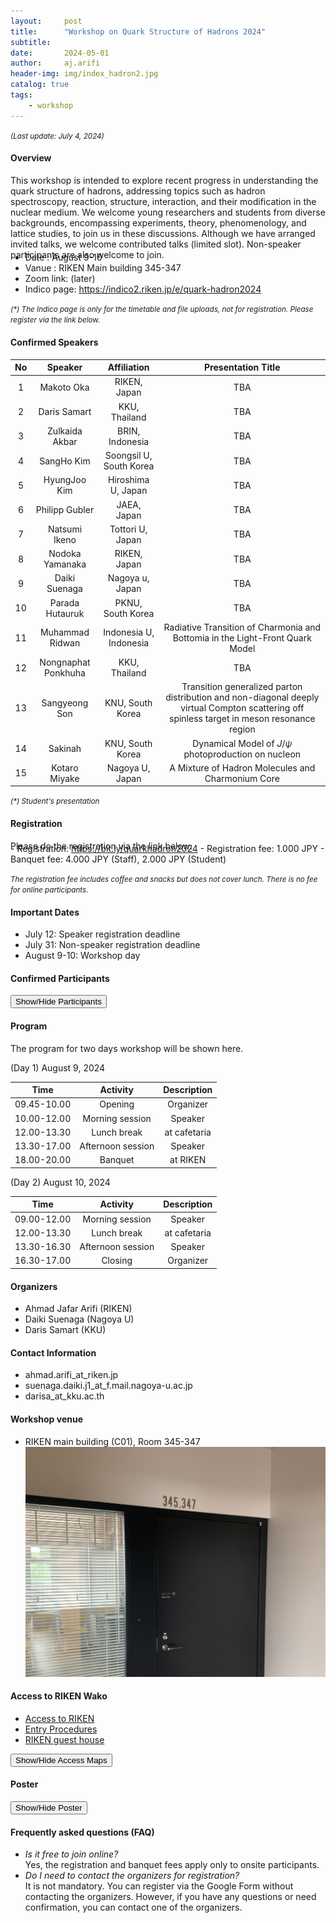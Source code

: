 ```yaml
---
layout:     post
title:      "Workshop on Quark Structure of Hadrons 2024"
subtitle:   
date:       2024-05-01
author:     aj.arifi
header-img: img/index_hadron2.jpg
catalog: true
tags:
    - workshop
---
```


<small><i>(Last update: July 4, 2024)</i></small>


#### Overview
This workshop is intended to explore recent progress in understanding the quark structure of
hadrons, addressing topics such as hadron spectroscopy, reaction, structure, interaction, and
their modification in the nuclear medium. We welcome young researchers and students from
diverse backgrounds, encompassing experiments, theory, phenomenology, and lattice studies,
to join us in these discussions. Although we have arranged invited talks, we welcome contributed talks (limited slot).
Non-speaker participants are also welcome to join.
<p style="margin-bottom: -0.7cm;"></p>

- Date : August 9-10
- Vanue : RIKEN Main building 345-347
- Zoom link: (later)
- Indico page: <a href="https://indico2.riken.jp/e/quark-hadron2024">https://indico2.riken.jp/e/quark-hadron2024</a>

<small><i>(*) The Indico page is only for the timetable and file uploads, not for registration. Please register via the link below.</i></small>


#### Confirmed Speakers

| No    | Speaker           | Affiliation   | Presentation Title   |
| :---: | :---:             | :---:         |  :---: |
| 1     | Makoto Oka        | RIKEN, Japan  | TBA |
| 2     | Daris Samart      | KKU, Thailand | TBA | 
| 3     | Zulkaida Akbar    | BRIN, Indonesia  | TBA |
| 4     | SangHo Kim        | Soongsil U, South Korea | TBA |
| 5     | HyungJoo Kim      | Hiroshima U, Japan  | TBA |
| 6     | Philipp Gubler    | JAEA, Japan         | TBA |
| 7     | Natsumi Ikeno     | Tottori U, Japan    | TBA |
| 8     | Nodoka Yamanaka   | RIKEN, Japan        | TBA |
| 9     | Daiki Suenaga     | Nagoya u, Japan     | TBA |
| 10    | Parada Hutauruk   | PKNU, South Korea   | TBA |
| 11    | Muhammad Ridwan   | Indonesia U, Indonesia | Radiative Transition of Charmonia and Bottomia in the Light-Front Quark Model |
| 12    | Nongnaphat Ponkhuha | KKU, Thailand        | TBA |
| 13    | Sangyeong Son       | KNU, South Korea     | Transition generalized parton distribution and non-diagonal deeply virtual Compton scattering off spinless target in meson resonance region |
| 14    | Sakinah             | KNU, South Korea     | Dynamical Model of $J/\psi$ photoproduction on nucleon |
| 15    | Kotaro Miyake       | Nagoya U, Japan      | A Mixture of Hadron Molecules and Charmonium Core |


<small><i>(*) Student's presentation</i></small>

#### Registration
Please do the registration via the link below:
<p style="margin-bottom: -0.7cm;"></p>
- Registration: <a href="https://bit.ly/quarkhadron2024">https://bit.ly/quarkhadron2024</a>
- Registration fee: 1.000 JPY 
- Banquet fee: 4.000 JPY (Staff), 2.000 JPY (Student)

<small><i>The registration fee includes coffee and snacks but does not cover lunch. There is no fee for online participants. </i></small>

#### Important Dates
- July 12: Speaker registration deadline
- July 31: Non-speaker registration deadline
- August 9-10: Workshop day

#### Confirmed Participants

<button onclick="toggleParticipants()">Show/Hide Participants</button>

<div id="participants" class="participants" style="display:none;">
    <h5>Onsite</h5>
    <ol>
        <li>Makoto Oka (RIKEN, Japan)</li>
        <li>Ahmad Jafar Arifi (RIKEN, Japan)</li>
        <li>Chindanai Bubpatate (KKU, Thailand)</li>
        <li>Daiki Suenaga (Nagoya U, Japan)</li>
        <li>Daris Samart (KKU, Thailand)</li>
        <li>HyungJoo Kim (Hiroshima U, Japan)</li>
        <li>Muhammad Ridwan (Indonesia U, Indonesia)</li>
        <li>Nantana Monkata (KKU, Thailand)</li>
        <li>Natsumi Ikeno (Tottori U, Japan)</li>
        <li>Nodoka Yamanaka (RIKEN, Japan)</li>
        <li>Nongnaphat Ponkhuha (KKU, Thailand)</li>
        <li>Philipp Gubler (JAEA, Japan)</li>
        <li>Sakinah (KNU, South Korea)</li>
        <li>Sangyeong Son (KNU, South Korea)</li>
        <li>Zulkaida Akbar (BRIN, Indonesia)</li>
        <li>Kotaro Miyake (Nagoya U, Japan)</li>
    </ol>

    <h5>Online</h5>
    <ol>
        <li>Ampuku Shota (Nagoya U, Japan)</li>
        <li>Apriadi Salim Adam (BRIN, Indonesia)</li>
        <li>Muhammad Raihannafi Fadhel (UGM, Indonesia)</li>
        <li>Nakamura (RCNP, Japan)</li>
        <li>Nauval Safa Ardhany (UGM, Indonesia)</li>
        <li>Parada Hutauruk (PKNU, South Korea)</li>
        <li>SangHo Kim (Soongsil U, South Korea)</li>
    </ol>
</div>


<script>
    function toggleParticipants() {
        const participantsDiv = document.getElementById('participants');
        if (participantsDiv.style.display === 'none') {
            participantsDiv.style.display = 'block';
        } else {
            participantsDiv.style.display = 'none';
        }
    }
</script>

#### Program
The program for two days workshop will be shown here. 

(Day 1) August 9, 2024

| Time         | Activity   | Description   |
| :---:        | :---:      | :---:         |
| 09.45-10.00  | Opening  |   Organizer     |
| 10.00-12.00  | Morning session |  Speaker  |
| 12.00-13.30  | Lunch break  |  at cafetaria    |
| 13.30-17.00  | Afternoon session| Speaker |
| 18.00-20.00  | Banquet    |   at RIKEN     |

(Day 2) August 10, 2024

| Time         | Activity    | Description        |
| :---:        | :---:       | :---:              |
| 09.00-12.00  | Morning session  |  Speaker  |
| 12.00-13.30  | Lunch break  |  at cafetaria      |
| 13.30-16.30  | Afternoon session | Speaker  |
| 16.30-17.00  | Closing   |    Organizer    |

#### Organizers
- Ahmad Jafar Arifi (RIKEN)
- Daiki Suenaga (Nagoya U)
- Daris Samart (KKU)

#### Contact Information
- ahmad.arifi_at_riken.jp
- suenaga.daiki.j1_at_f.mail.nagoya-u.ac.jp
- darisa_at_kku.ac.th

#### Workshop venue
- RIKEN main building (C01), Room 345-347
  <img src="/img/IMG_6891.JPG" alt="Room 345-347">


#### Access to RIKEN Wako
* [Access to RIKEN](https://www.riken.jp/en/access/wako-map/#campus_map)
* [Entry Procedures](https://www.riken.jp/en/access/procedure/)
* [RIKEN guest house](https://wiss.riken.jp/housing_oncampus_rates.html)


<button onclick="toggleMaps()">Show/Hide Access Maps</button>
    
<div id="mapsDiv" style="display:none;">
    Wako Area Map
    <img src="https://www.riken.jp/medialibrary/riken/access/wako-map/map_wako_en_01_w900pixel.jpg" alt="Wako Area Map">

    Wako Station to RIKEN Map
    <img src="https://www.riken.jp/medialibrary/riken/access/wako-map/map_wako_en_03.jpg" alt="Wako Station to RIKEN Map">

    RIKEN Wako Campus Map: C01 - RIKEN main building.
    <img src="https://www.riken.jp/medialibrary/riken/access/wako-map/campus_en_210401_w900.jpg" alt="RIKEN Wako Campus Map">
</div>

<script>
    function toggleMaps() {
        const mapsDiv = document.getElementById('mapsDiv');
        if (mapsDiv.style.display === 'none') {
            mapsDiv.style.display = 'block';
        } else {
            mapsDiv.style.display = 'none';
        }
    }
</script>
    
#### Poster

<button onclick="togglePoster()">Show/Hide Poster</button>

<div id="posterDiv" style="display:none;">
    <img src="/img/poster1.jpeg" alt="Poster">
</div>

<script>
    function togglePoster() {
        const posterDiv = document.getElementById('posterDiv');
        if (posterDiv.style.display === 'none') {
            posterDiv.style.display = 'block';
        } else {
            posterDiv.style.display = 'none';
        }
    }
</script>

#### Frequently asked questions (FAQ)

- <i>Is it free to join online?</i> <br> Yes, the registration and banquet fees apply only to onsite participants.
- <i>Do I need to contact the organizers for registration?</i> <br>  It is not mandatory. You can register via the Google Form without contacting the organizers. However, if you have any questions or need confirmation, you can contact one of the organizers.
